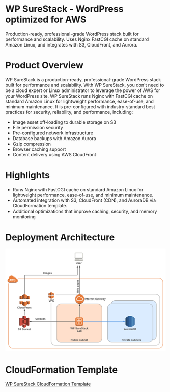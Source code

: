 # WP SureStack - WordPress optimized for AWS
Production-ready, professional-grade WordPress stack built for performance and scalability. Uses Nginx FastCGI cache on standard Amazon Linux, and integrates with S3, CloudFront, and Aurora.

# Product Overview

WP SureStack is a production-ready, professional-grade WordPress stack built for performance and scalability.
With WP SureStack, you don't need to be a cloud expert or Linux administrator to leverage the power of AWS for your WordPress site.
WP SureStack runs Nginx with FastCGI cache on standard Amazon Linux for lightweight performance, ease-of-use, and minimum maintenance.
It is pre-configured with industry-standard best practices for security, reliability, and performance, including:
* Image asset off-loading to durable storage on S3
* File permission security
* Pre-configured network infrastructure
* Database backups with Amazon Aurora
* Gzip compression
* Browser caching support
* Content delivery using AWS CloudFront

# Highlights
* Runs Nginx with FastCGI cache on standard Amazon Linux for lightweight performance, ease-of-use, and minimum maintenance.
* Automated integration with S3, CloudFront (CDN), and AuroraDB via CloudFormation template.
* Additional optimizations that improve caching, security, and memory monitoring

# Deployment Architecture

![WPSureStack-Architecture](WPSureStack-Architecture.png)

# CloudFormation Template

[WP SureStack CloudFormation Template](WPSureStack-CF-Template.json)


